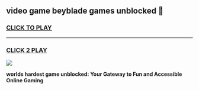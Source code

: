 
## video game beyblade games unblocked 👋
<h3>
<a href="https://premium.freeplayer.one?title=video_game_beyblade_games_unblocked&ref=13F">CLICK TO PLAY</a></h3>
<hr>

<h3>
<a href="https://premium.freeplayer.one?title=video_game_beyblade_games_unblocked&ref=13F">CLICK 2 PLAY</a>
  
</h3>

<a href="https://premium.freeplayer.one?title=video_game_beyblade_games_unblocked&ref=12F/"><img src="https://clearcache.store/games.png"></a>


**worlds hardest game unblocked: Your Gateway to Fun and Accessible Online Gaming**
